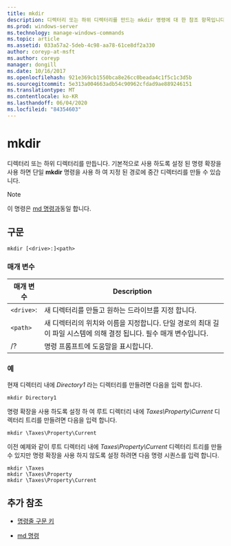```yaml
---
title: mkdir
description: 디렉터리 또는 하위 디렉터리를 만드는 mkdir 명령에 대 한 참조 항목입니다.
ms.prod: windows-server
ms.technology: manage-windows-commands
ms.topic: article
ms.assetid: 033a57a2-5deb-4c98-aa78-61ce8df2a330
author: coreyp-at-msft
ms.author: coreyp
manager: dongill
ms.date: 10/16/2017
ms.openlocfilehash: 921e369cb1550bca8e26cc0beada4c1f5c1c3d5b
ms.sourcegitcommit: 5e313a004663adb54c90962cfdad9ae889246151
ms.translationtype: MT
ms.contentlocale: ko-KR
ms.lasthandoff: 06/04/2020
ms.locfileid: "84354603"
---
```

# <a name="mkdir"></a>mkdir

디렉터리 또는 하위 디렉터리를 만듭니다. 기본적으로 사용 하도록 설정 된 명령 확장을 사용 하면 단일 **mkdir** 명령을 사용 하 여 지정 된 경로에 중간 디렉터리를 만들 수 있습니다.

> [!NOTE]
> 이 명령은 [md 명령과](md.md)동일 합니다.

## <a name="syntax"></a>구문

```
mkdir [<drive>:]<path>
```

### <a name="parameters"></a>매개 변수

| 매개 변수 | Description |
| --------- | ----------- |
| `<drive>`: | 새 디렉터리를 만들고 원하는 드라이브를 지정 합니다. |
| `<path>` | 새 디렉터리의 위치와 이름을 지정합니다. 단일 경로의 최대 길이 파일 시스템에 의해 결정 됩니다. 필수 매개 변수입니다. |
| /? | 명령 프롬프트에 도움말을 표시합니다. |

### <a name="examples"></a>예

현재 디렉터리 내에 *Directory1* 라는 디렉터리를 만들려면 다음을 입력 합니다.

```
mkdir Directory1
```

명령 확장을 사용 하도록 설정 하 여 루트 디렉터리 내에 *Taxes\Property\Current* 디렉터리 트리를 만들려면 다음을 입력 합니다.

```
mkdir \Taxes\Property\Current
```

이전 예제와 같이 루트 디렉터리 내에 *Taxes\Property\Current* 디렉터리 트리를 만들 수 있지만 명령 확장을 사용 하지 않도록 설정 하려면 다음 명령 시퀀스를 입력 합니다.

```
mkdir \Taxes
mkdir \Taxes\Property
mkdir \Taxes\Property\Current
```

## <a name="additional-references"></a>추가 참조

- [명령줄 구문 키](command-line-syntax-key.md)

- [md 명령](md.md)